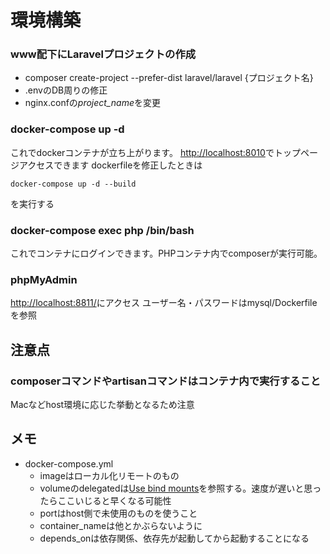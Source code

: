 # 環境構築

### www配下にLaravelプロジェクトの作成
- composer create-project --prefer-dist laravel/laravel {プロジェクト名}
- .envのDB周りの修正
- nginx.confの*project_name*を変更

### docker-compose up -d
これでdockerコンテナが立ち上がります。
[http://localhost:8010](http://localhost:8010)でトップページアクセスできます
dockerfileを修正したときは
```
docker-compose up -d --build
```
を実行する

### docker-compose exec php /bin/bash
これでコンテナにログインできます。PHPコンテナ内でcomposerが実行可能。

### phpMyAdmin
[http://localhost:8811/](http://localhost:8811/)にアクセス
ユーザー名・パスワードはmysql/Dockerfileを参照


## 注意点
### composerコマンドやartisanコマンドはコンテナ内で実行すること
Macなどhost環境に応じた挙動となるため注意


## メモ
- docker-compose.yml
    - imageはローカル化リモートのもの
    - volumeのdelegatedは[Use bind mounts](https://docs.docker.com/storage/bind-mounts/)を参照する。速度が遅いと思ったらここいじると早くなる可能性
    - portはhost側で未使用のものを使うこと
    - container_nameは他とかぶらないように
    - depends_onは依存関係、依存先が起動してから起動することになる